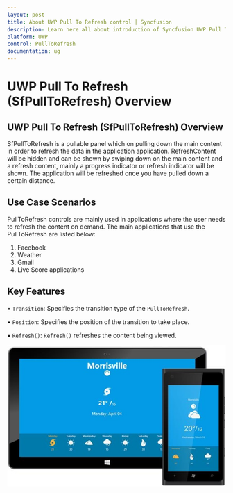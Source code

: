```yaml
---
layout: post
title: About UWP Pull To Refresh control | Syncfusion
description: Learn here all about introduction of Syncfusion UWP Pull To Refresh (SfPullToRefresh) control, its elements and more.
platform: UWP
control: PullToRefresh
documentation: ug
--- 
```


# UWP Pull To Refresh (SfPullToRefresh) Overview

## UWP Pull To Refresh (SfPullToRefresh) Overview

SfPullToRefresh is a pullable panel which on pulling down the main content in order to refresh the data in the application application.  RefreshContent will be hidden and can be shown by swiping down on the main content and a refresh content, mainly a progress indicator or refresh indicator will be shown. The application will be refreshed once you have pulled down a certain distance.

## Use Case Scenarios

PullToRefresh controls are mainly used in applications where the user needs to refresh the content on demand. The main applications that use the PullToRefresh are listed below:

1. Facebook
2. Weather
3. Gmail
4. Live Score applications

## Key Features


• `Transition`: Specifies the transition type of the `PullToRefresh`. 

• `Position`: Specifies the position of the transition to take place. 

• `Refresh()`: `Refresh()` refreshes the content being viewed.

![Overview_img1](Overview_images/Overview_img1.png)

